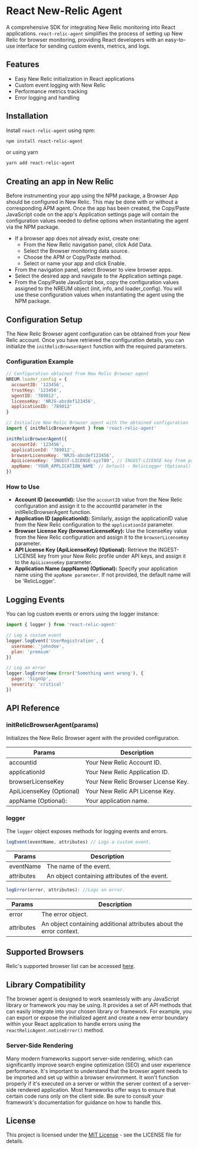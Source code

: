# React New-Relic Agent

A comprehensive SDK for integrating New Relic monitoring into React applications. `react-relic-agent` simplifies the process of setting up New Relic for browser monitoring, providing React developers with an easy-to-use interface for sending custom events, metrics, and logs.

## Features

- Easy New Relic initialization in React applications
- Custom event logging with New Relic
- Performance metrics tracking
- Error logging and handling

## Installation

Install `react-relic-agent` using npm:

```bash
npm install react-relic-agent
```

or using yarn

```bash
yarn add react-relic-agent
```

## Creating an app in New Relic

Before instrumenting your app using the NPM package, a Browser App should be configured in New Relic. This may be done with or without a corresponding APM agent. Once the app has been created, the Copy/Paste JavaScript code on the app's Application settings page will contain the configuration values needed to define options when instantiating the agent via the NPM package.

- If a browser app does not already exist, create one:
  - From the New Relic navigation panel, click Add Data.
  - Select the Browser monitoring data source.
  - Choose the APM or Copy/Paste method.
  - Select or name your app and click Enable.
- From the navigation panel, select Browser to view browser apps.
- Select the desired app and navigate to the Application settings page.
- From the Copy/Paste JavaScript box, copy the configuration values assigned to the NREUM object (init, info, and loader_config). You will use these configuration values when instantiating the agent using the NPM package.

## Configuration Setup

The New Relic Browser agent configuration can be obtained from your New Relic account. Once you have retrieved the configuration details, you can initialize the `initRelicBrowserAgent` function with the required parameters.

### Configuration Example

```javascript
// Configuration obtained from New Relic Browser agent
NREUM.loader_config = {
  accountID: '123456',
  trustKey: '123456',
  agentID: '789012',
  licenseKey: 'NRJS-abcdef123456',
  applicationID: '789012'
}

// Initialize New Relic Browser agent with the obtained configuration
import { initRelicBrowserAgent } from 'react-relic-agent'

initRelicBrowserAgent({
  accountId: '123456',
  applicationId: '789012',
  browserLicenseKey: 'NRJS-abcdef123456',
  ApiLicenseKey: 'INGEST-LICENSE-xyz789', // INGEST-LICENSE key from profile -> API keys (Optional)
  appName: 'YOUR_APPLICATION_NAME' // Default - RelicLogger (Optional)
})
```

### How to Use

- **Account ID (accountId):** Use the `accountID` value from the New Relic configuration and assign it to the accountId parameter in the initRelicBrowserAgent function.
- **Application ID (applicationId):** Similarly, assign the applicationID value from the New Relic configuration to the `applicationId` parameter.
- **Browser License Key (browserLicenseKey):** Use the licenseKey value from the New Relic configuration and assign it to the `browserLicenseKey` parameter.
- **API License Key (ApiLicenseKey) (Optional):** Retrieve the INGEST-LICENSE key from your New Relic profile under API keys, and assign it to the `ApiLicenseKey` parameter.
- **Application Name (appName) (Optional):** Specify your application name using the `appName parameter`. If not provided, the default name will be 'RelicLogger'.

## Logging Events

You can log custom events or errors using the logger instance:

```javascript
import { logger } from 'react-relic-agent'

// Log a custom event
logger.logEvent('UserRegistration', {
  username: 'johndoe',
  plan: 'premium'
})

// Log an error
logger.logError(new Error('Something went wrong'), {
  page: 'SignUp',
  severity: 'critical'
})
```

## API Reference

### initRelicBrowserAgent(params)

Initializes the New Relic Browser agent with the provided configuration.

| Params                   | Description                         |
| ------------------------ | ----------------------------------- |
| accountid                | Your New Relic Account ID.          |
| applicationId            | Your New Relic Application ID.      |
| browserLicenseKey        | Your New Relic Browser License Key. |
| ApiLicenseKey (Optional) | Your New Relic API License Key.     |
| appName (Optional):      | Your application name.              |

### logger

The `logger` object exposes methods for logging events and errors.

```javascript
logEvent(eventName, attributes) // Logs a custom event.
```

| Params     | Description                                   |
| ---------- | --------------------------------------------- |
| eventName  | The name of the event.                        |
| attributes | An object containing attributes of the event. |

```javascript
logError(error, attributes): //Logs an error.
```

| Params     | Description                                                         |
| ---------- | ------------------------------------------------------------------- |
| error      | The error object.                                                   |
| attributes | An object containing additional attributes about the error context. |

## Supported Browsers

Relic's supported browser list can be accessed [here](https://docs.newrelic.com/docs/browser/new-relic-browser/getting-started/compatibility-requirements-browser-monitoring/#browser-types).

## Library Compatibility

The browser agent is designed to work seamlessly with any JavaScript library or framework you may be using. It provides a set of API methods that can easily integrate into your chosen library or framework. For example, you can export or expose the initialized agent and create a new error boundary within your React application to handle errors using the `reactRelicAgent.noticeError()` method.

### Server-Side Rendering

Many modern frameworks support server-side rendering, which can significantly improve search engine optimization (SEO) and user experience performance. It's important to understand that the browser agent needs to be imported and set up within a browser environment. It won't function properly if it's executed on a server or within the server context of a server-side rendered application. Most frameworks offer ways to ensure that certain code runs only on the client side. Be sure to consult your framework's documentation for guidance on how to handle this.

## License

This project is licensed under the [MIT License](LICENSE) - see the LICENSE file for details.
